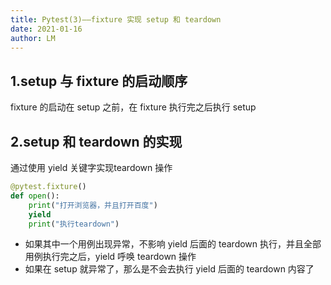 ```yaml
---
title: Pytest(3)——fixture 实现 setup 和 teardown
date: 2021-01-16
author: LM
---
```


## 1.setup 与 fixture 的启动顺序

fixture 的启动在 setup 之前，在 fixture 执行完之后执行 setup

## 2.setup 和 teardown 的实现

通过使用 yield 关键字实现teardown 操作

```python
@pytest.fixture()
def open():
    print("打开浏览器，并且打开百度")
    yield
    print("执行teardown")
```

- 如果其中一个用例出现异常，不影响 yield 后面的 teardown 执行，并且全部用例执行完之后，yield 呼唤 teardown 操作
- 如果在 setup 就异常了，那么是不会去执行 yield 后面的 teardown 内容了